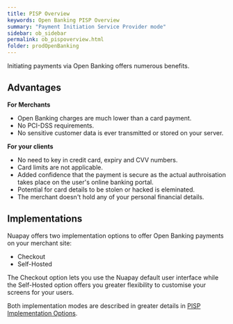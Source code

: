 ```yaml
---
title: PISP Overview
keywords: Open Banking PISP Overview
summary: "Payment Initiation Service Provider mode"
sidebar: ob_sidebar
permalink: ob_pispoverview.html
folder: prodOpenBanking
---
```


Initiating payments via Open Banking offers numerous benefits.

## Advantages

**For Merchants**

* Open Banking charges are much lower than a card payment.
* No PCI-DSS requirements.
* No sensitive customer data is ever transmitted or stored on your server.


**For your clients**

* No need to key in credit card, expiry and CVV numbers.
* Card limits are not applicable.
* Added confidence that the payment is secure as the actual authroisation takes place on the user's online banking portal.
* Potential for card details to be stolen or hacked is eleminated.
* The merchant doesn't hold any of your personal financial details.

## Implementations

Nuapay offers two implementation options to offer Open Banking payments on your merchant site: 

* Checkout 
* Self-Hosted 

The Checkout option lets you use the Nuapay default user interface while the Self-Hosted option offers you greater flexibility to customise your screens for your users.

Both implementation modes are described in greater details in [PISP Implementation Options](ob_pispimplementation.html).












